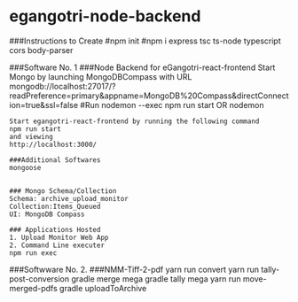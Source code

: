 # egangotri-node-backend

###Instructions to Create
#npm init
#npm i express tsc ts-node typescript cors body-parser

###Software No. 1
###Node Backend for eGangotri-react-frontend
    Start Mongo by launching MongoDBCompass with URL
    mongodb://localhost:27017/?readPreference=primary&appname=MongoDB%20Compass&directConnection=true&ssl=false
    #Run
    nodemon --exec npm run start
    OR
    nodemon 

    Start egangotri-react-frontend by running the following command
    npm run start 
    and viewing
    http://localhost:3000/
    
    ###Additional Softwares
    mongoose


    ### Mongo Schema/Collection
    Schema: archive_upload_monitor
    Collection:Items_Queued
    UI: MongoDB Compass

    ### Applications Hosted
    1. Upload Monitor Web App
    2. Command Line executer
    npm run exec

###Softwware No. 2. 
###NMM-Tiff-2-pdf
yarn run convert
yarn run tally-post-conversion
gradle merge mega
gradle tally mega
yarn run move-merged-pdfs
gradle uploadToArchive


